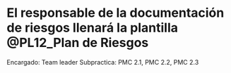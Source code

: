 # El responsable de la documentación de riesgos llenará la plantilla  @PL12_Plan de Riesgos

Encargado: Team leader
Subpractica: PMC 2.1, PMC 2.2, PMC 2.3